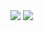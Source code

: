 
  <img src="https://media2.giphy.com/media/v1.Y2lkPTc5MGI3NjExbnJ4OXhldG05aGtnd3I0ZHNrbm5rZ2FqczJwcmltejB5YnVvdjk4MSZlcD12MV9pbnRlcm5hbF9naWZfYnlfaWQmY3Q9Zw/yK3jTLF7xtln0MSHHn/giphy.gif"/>

  <img src="https://media0.giphy.com/media/v1.Y2lkPTc5MGI3NjExcDA1dGlwZ2xpNnlwdGducWYwbWp6N2pleHBhZHR3NHNwY2RtY2Z4ZyZlcD12MV9pbnRlcm5hbF9naWZfYnlfaWQmY3Q9Zw/TexuKBfvpWjaIuACrz/giphy.gif" />


